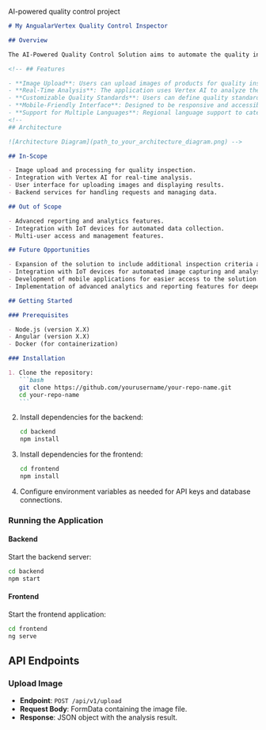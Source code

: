 AI-powered quality control project

````markdown
# My AngualarVertex Quality Control Inspector

## Overview

The AI-Powered Quality Control Solution aims to automate the quality inspection processes in manufacturing by leveraging advanced AI techniques. This project addresses challenges in the Indian manufacturing sector, such as inconsistent quality and high defect rates, ensuring reliable product inspection through predictive maintenance and real-time defect detection.

<!-- ## Features

- **Image Upload**: Users can upload images of products for quality inspection.
- **Real-Time Analysis**: The application uses Vertex AI to analyze the uploaded images and provide immediate feedback on product quality.
- **Customizable Quality Standards**: Users can define quality standards based on specific product requirements.
- **Mobile-Friendly Interface**: Designed to be responsive and accessible on various devices.
- **Support for Multiple Languages**: Regional language support to cater to a diverse user base. -->
<!--
## Architecture

![Architecture Diagram](path_to_your_architecture_diagram.png) -->

## In-Scope

- Image upload and processing for quality inspection.
- Integration with Vertex AI for real-time analysis.
- User interface for uploading images and displaying results.
- Backend services for handling requests and managing data.

## Out of Scope

- Advanced reporting and analytics features.
- Integration with IoT devices for automated data collection.
- Multi-user access and management features.

## Future Opportunities

- Expansion of the solution to include additional inspection criteria and standards.
- Integration with IoT devices for automated image capturing and analysis.
- Development of mobile applications for easier access to the solution.
- Implementation of advanced analytics and reporting features for deeper insights.

## Getting Started

### Prerequisites

- Node.js (version X.X)
- Angular (version X.X)
- Docker (for containerization)

### Installation

1. Clone the repository:
   ```bash
   git clone https://github.com/yourusername/your-repo-name.git
   cd your-repo-name
   ```
````

2. Install dependencies for the backend:

   ```bash
   cd backend
   npm install
   ```

3. Install dependencies for the frontend:

   ```bash
   cd frontend
   npm install
   ```

4. Configure environment variables as needed for API keys and database connections.

### Running the Application

#### Backend

Start the backend server:

```bash
cd backend
npm start
```

#### Frontend

Start the frontend application:

```bash
cd frontend
ng serve
```

<!-- ### Docker Setup

To run the application using Docker, ensure Docker Compose is installed and run:

```bash
docker-compose up
``` -->

## API Endpoints

### Upload Image

- **Endpoint**: `POST /api/v1/upload`
- **Request Body**: FormData containing the image file.
- **Response**: JSON object with the analysis result.

<!-- ### Get Quality Report

- **Endpoint**: `GET /api/report/:id`
- **Response**: JSON object containing the quality report based on the uploaded image. -->

<!-- ## Contributing

Contributions are welcome! Please read the [CONTRIBUTING.md](CONTRIBUTING.md) file for details on our code of conduct and the process for submitting pull requests.

## License

This project is licensed under the MIT License - see the [LICENSE](LICENSE) file for details. -->

<!-- ## Acknowledgments

- Special thanks to the contributors and the open-source community for their valuable resources and tools.

``` -->
